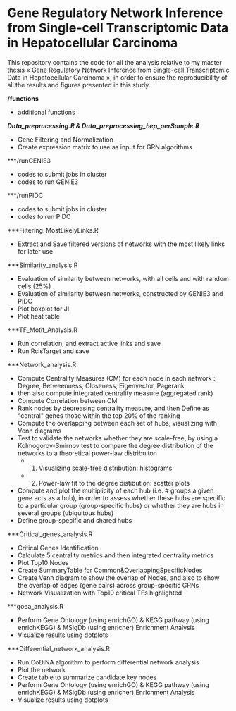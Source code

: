 # Gene Regulatory Network Inference from Single-cell Transcriptomic Data in Hepatocellular Carcinoma

This repository contains the code for all the analysis relative to my master thesis « Gene Regulatory Network Inference from Single-cell Transcriptomic Data in Hepatocellular Carcinoma », in order to ensure the reproducibility of all the results and figures presented in this study.


**/functions**
- additional functions


***Data_preprocessing.R & Data_preprocessing_hep_perSample.R***
- Gene Filtering and Normalization
- Create expression matrix to use as input for GRN algorithms


***/runGENIE3 
- codes to submit jobs in cluster
- codes to run GENIE3


***/runPIDC 
- codes to submit jobs in cluster
- codes to run PIDC


***Filtering_MostLikelyLinks.R
- Extract and Save filtered versions of networks with the most likely links for later use


***Similarity_analysis.R 
- Evaluation of similarity between networks, with all cells and with random cells (25%)
- Evaluation of similarity between networks, constructed by GENIE3 and PIDC
- Plot boxplot for JI
- Plot heat table


***TF_Motif_Analysis.R
- Run correlation, and extract active links and save
- Run RcisTarget and save


***Network_analysis.R 
- Compute Centrality Measures (CM) for each node in each network : Degree, Betweenness, Closeness, Eigenvector, Pagerank
- then also compute integrated centrality measure (aggregated rank)
- Compute Correlation between CM
- Rank nodes by decreasing centrality measure, and then Define as "central" genes those within the top 20% of the ranking
- Compute the overlapping between each set of hubs, visualizing with Venn diagrams
- Test to validate the networks whether they are scale-free, by using a Kolmogorov-Smirnov test to compare the degree distribution of the networks to a theoretical power-law distribuiton
  - 1. Visualizing scale-free distribution: histograms
  - 2. Power-law fit to the degree distibution: scatter plots
- Compute and plot the multiplicity of each hub (i.e. # groups a given gene acts as a hub), in order to assess whether these hubs are specific to a       particular group (group-specific hubs) or whether they are hubs in several groups (ubiquitous hubs)
- Define group-specific and shared hubs


***Critical_genes_analysis.R
- Critical Genes Identification
- Calculate 5 centrality metrics and then integrated centrality metrics
- Plot Top10 Nodes 
- Create SummaryTable for Common&OverlappingSpecificNodes 
- Create Venn diagram to show the overlap of Nodes, and also to show the overlap of edges (gene pairs) across group-specific GRNs
- Network Visualization with Top10 critical TFs highlighted


***goea_analysis.R 
- Perform Gene Ontology (using enrichGO) & KEGG pathway (using enrichKEGG) & MSigDb (using enricher) Enrichment Analysis
- Visualize results using dotplots
    

***Differential_network_analysis.R
- Run CoDiNA algorithm to perform differential network analysis
- Plot the network
- Create table to summarize candidate key nodes
- Perform Gene Ontology (using enrichGO) & KEGG pathway (using enrichKEGG) & MSigDb (using enricher) Enrichment Analysis
- Visualize results using dotplots

